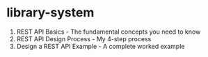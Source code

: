 # library-system
1. REST API Basics - The fundamental concepts you need to know
2. REST API Design Process - My 4-step process
3. Design a REST API Example - A complete worked example
